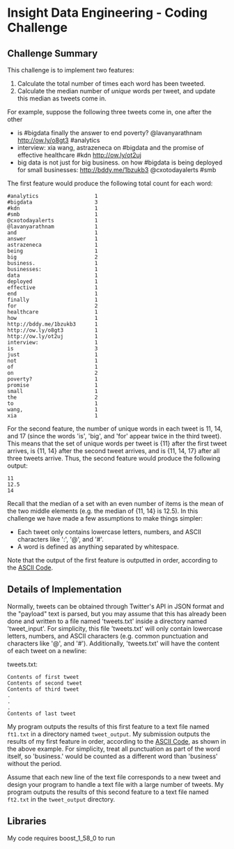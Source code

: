 Insight Data Engineering - Coding Challenge
===========================================================

## Challenge Summary

This challenge is to implement two features:

1. Calculate the total number of times each word has been tweeted.
2. Calculate the median number of *unique* words per tweet, and update this median as tweets come in. 

For example, suppose the following three tweets come in, one after the other

- is #bigdata finally the answer to end poverty? @lavanyarathnam http://ow.ly/o8gt3  #analytics  
- interview: xia wang, astrazeneca on #bigdata and the promise of effective healthcare #kdn http://ow.ly/ot2uj  
- big data is not just for big business. on how #bigdata is being deployed for small businesses: http://bddy.me/1bzukb3  @cxotodayalerts #smb  

The first feature would produce the following total count for each word:

	#analytics  				1
	#bigdata 					3
	#kdn 						1
	#smb 						1
	@cxotodayalerts 			1
	@lavanyarathnam 			1
	and 						1
	answer  					1
	astrazeneca 				1
	being 						1
	big 						2
	business. 					1 
	businesses: 				1
	data 						1
	deployed 					1
	effective 					1
	end 						1
	finally 					1
	for 						2
	healthcare 					1
	how 						1
	http://bddy.me/1bzukb3  	1
	http://ow.ly/o8gt3 	 		1
	http://ow.ly/ot2uj  		1
	interview: 					1
	is  						3
	just 						1
	not 						1
	of 							1
	on 							2
	poverty? 					1
	promise 					1
	small 						1
	the  						2
	to  						1
	wang,						1
	xia 						1

For the second feature, the number of unique words in each tweet is 11, 14, and 17 (since the words 'is', 'big', and 'for' appear twice in the third tweet).  This means that the set of unique words per tweet is {11} after the first tweet arrives, is {11, 14} after the second tweet arrives, and is {11, 14, 17} after all three tweets arrive.  Thus, the second feature would produce the following output:

	11
	12.5
	14

Recall that the median of a set with an even number of items is the mean of the two middle elements (e.g. the median of {11, 14} is 12.5). In this challenge we have made a few assumptions to make things simpler:

- Each tweet only contains lowercase letters, numbers, and ASCII characters like ':', '@', and '#'.
- A word is defined as anything separated by whitespace. 

Note that the output of the first feature is outputted in order, according to the [ASCII Code](http://www.ascii-code.com).   

## Details of Implementation

Normally, tweets can be obtained through Twitter's API in JSON format and the "payload" text is parsed, but you may assume that this has already been done and written to a file named 'tweets.txt' inside a directory named 'tweet_input'.  For simplicity, this file 'tweets.txt' will only contain lowercase letters, numbers, and ASCII characters (e.g. common punctuation and characters like '@', and '#').  Additionally, 'tweets.txt' will have the content of each tweet on a newline:

tweets.txt:

	Contents of first tweet  
	Contents of second tweet  
	Contents of third tweet  
	.
	.
	.
	Contents of last tweet  

My program outputs the results of this first feature to a text file named `ft1.txt` in a directory named `tweet_output`.  My submission outputs the results of my first feature in order, according to the [ASCII Code](http://www.ascii-code.com), as shown in the above example.  For simplicity, treat all punctuation as part of the word itself, so 'business.' would be counted as a different word than 'business' without the period.

Assume that each new line of the text file corresponds to a new tweet and design your program to handle a text file with a large number of tweets.  My program outputs the results of this second feature to a text file named `ft2.txt` in the `tweet_output` directory.

## Libraries

My code requires boost_1_58_0 to run
